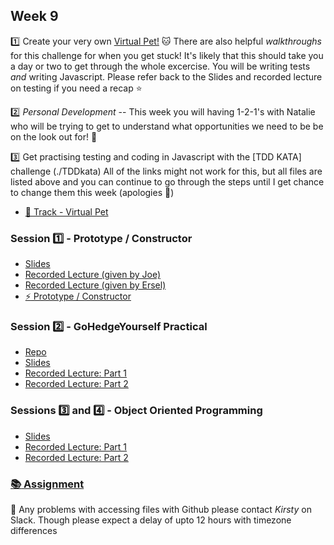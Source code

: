  ## Week 9

:one: Create your very own [Virtual Pet!](./VirtualPet) :cat:
There are also helpful *walkthroughs* for this challenge for when you get stuck! It's likely that this should take you a day or two to get through the whole excercise. You will be writing tests *and* writing Javascript. Please refer back to the Slides and recorded lecture on testing if you need a recap :star:


:two: *Personal Development* -- This week you will having 1-2-1's with Natalie who will be trying to get to understand what opportunities we need to be be on the look out for! :rocket:


:three: Get practising testing and coding in Javascript with the [TDD KATA] challenge (./TDDkata)
All of the links might not work for this, but all files are listed above and you can continue to go through the steps until I get chance to change them this week (apologies :angel:)

* [:dog: Track - Virtual Pet](week4/virtual-pet/README.md)

### Session :one: - Prototype / Constructor
* [Slides](https://docs.google.com/presentation/d/10bAyQG2Tws8__QmDbE13jXyDMr5bO-frw9-jLWQh5eI/edit?usp=sharing)
* [Recorded Lecture (given by Joe)](https://youtu.be/492_KVgjHK0)
* [Recorded Lecture (given by Ersel)](https://drive.google.com/open?id=1uUJ28rATZDFw1JsGrnn06t_lA_SxRvmI)
* [:zap: Prototype / Constructor](bytes/javascript-101/prototype-constructor.md)

### Session :two: - GoHedgeYourself Practical
* [Repo](https://gitlab.com/mcrcodes/stock-analysis)
* [Slides](https://docs.google.com/presentation/d/1faScZiRd29DoIF9ptAfatBGrUA3pDOJjZxC-QB8je08/edit#slide=id.p)
* [Recorded Lecture: Part 1](https://drive.google.com/open?id=19Zu1R_Ig8cKOTuYiMPRqHhWMPjZiV2NZ)
* [Recorded Lecture: Part 2](https://drive.google.com/open?id=14tja0JaI3GLynIyYtxcQ886pC8mrwol7)

### Sessions :three: and :four: - Object Oriented Programming
* [Slides](https://docs.google.com/presentation/d/1YmA7We-L4BjMGB2FHJTzg2Vcjq_itTieu87R_971hdU/edit?usp=sharing)
* [Recorded Lecture: Part 1](https://drive.google.com/open?id=100uKFBNNLDi-yApruRbCkBCmGjK6WJJQ)
* [Recorded Lecture: Part 2](https://drive.google.com/file/d/17gJ1pjnXxOs5vpgrGG61pbXku1Fh3BhS/view?usp=sharing)

### [:books: Assignment](week4/till/README.md)

:rotating_light: Any problems with accessing files with Github please contact *Kirsty* on Slack. Though please expect a delay of upto 12 hours with timezone differences
